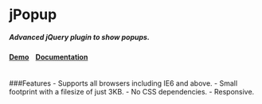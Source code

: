 # jPopup
##### Advanced jQuery plugin to show popups.
#### [Demo](http://jpopup.seapip.com/)&nbsp;&nbsp;&nbsp;&nbsp;[Documentation](http://jpopup.seapip.com/)
<br>
###Features
- Supports all browsers including IE6 and above.
- Small footprint with a filesize of just 3KB.
- No CSS dependencies.
- Responsive.

